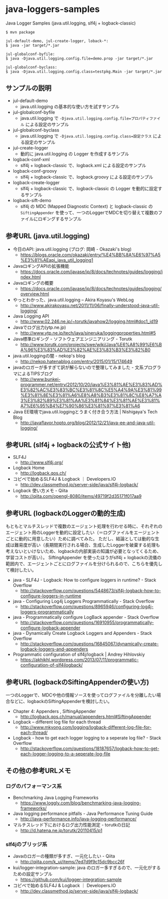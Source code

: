 # java-loggers-samples
Java Logger Samples (java.util.logging, slf4j + logback-classic)

```
$ mvn package

jul-default-demo, jul-create-logger, loback-*:
$ java -jar target/*.jar

jul-globalconf-byfile:
$ java -Djava.util.logging.config.file=demo.prop -jar target/*.jar

jul-globalconf-byclass:
$ java -Djava.util.logging.config.class=testpkg.Main -jar target/*.jar
```

## サンプルの説明

 * jul-default-demo
   * java.util.logging の基本的な使い方を試すサンプル
 * jul-globalconf-byfile
   * java.util.logging で `-Djava.util.logging.config.file=プロパティファイル` による設定のサンプル
 * jul-globalconf-byclass
   * java.util.logging で `-Djava.util.logging.config.class=設定クラス` による設定のサンプル
 * jul-create-logger
   * 動的に java.util.logging の Logger を作成するサンプル
 * logback-conf-xml
   * slf4j + logback-classic で、logback.xml による設定のサンプル
 * logback-conf-groovy
   * slf4j + logback-classic で、logback.groovy による設定のサンプル
 * logback-create-logger
   * slf4j + logback-classic で、logback-classic の Logger を動的に設定するサンプル
 * logback-sift-demo
   * slf4j の MDC (Mapped Diagnostic Context) と logback-classic の `SiftingAppender` を使って、一つのLoggerでMDCを切り替えて複数のファイルにロギングするサンプル

## 参考URL (java.util.logging)

 * 今日のAPI: java.util.logging (ブログ: 岡崎 - Okazaki's blog)
   * https://blogs.oracle.com/okazaki/entry/%E4%BB%8A%E6%97%A5%E3%81%AEapi_java_util_logging1
 * JavaロギングAPIの拡張機能
   * https://docs.oracle.com/javase/jp/8/docs/technotes/guides/logging/index.html
 * Javaロギングの概要
   * https://docs.oracle.com/javase/jp/8/docs/technotes/guides/logging/overview.html
 * やっとわかった、java.util.logging – Akira Koyasu's WebLog
   * http://www.akirakoyasu.net/2011/11/06/finally-understood-java-util-logging/
 * Java Logging API
   * http://www.02.246.ne.jp/~torutk/javahow2/logging.html#doc1_id19
 * Javaでログ出力(ytp.ne.jp)
   * http://www.ytp.ne.jp/tech/java/sineruka/loggingproperties.html#5
 * Java標準ロギング - ソフトウェアエンジニアリング - Torutk
   * http://www.torutk.com/projects/swe/wiki/Java%E6%A8%99%E6%BA%96%E3%83%AD%E3%82%AE%E3%83%B3%E3%82%B0
 * java.util.loggingの闇 - nekop's blog
   * http://nekop.hatenablog.com/entry/2015/01/15/174649
 * javaのロガーが多すぎて訳が解らないので整理してみました - 文系プログラマによるTIPSブログ
   * http://www.bunkei-programmer.net/entry/2012/10/20/java%E3%81%AE%E3%83%AD%E3%82%AC%E3%83%BC%E3%81%8C%E5%A4%9A%E3%81%99%E3%81%8E%E3%81%A6%E8%A8%B3%E3%81%8C%E8%A7%A3%E3%82%89%E3%81%AA%E3%81%84%E3%81%AE%E3%81%A7%E6%95%B4%E7%90%86%E3%81%97%E3%81%A6
 * Java EE環境でjava.util.loggingとうまく付き合う方法 | Nishigaya's Tech Blog
   * http://javaflavor.hopto.org/blog/2012/12/21/java-ee-and-java-util-logging/

## 参考URL (slf4j + logbackの公式サイト他)

 * SLF4J
   * http://www.slf4j.org/
 * Logback Home
   * http://logback.qos.ch/
 * コピペで始めるSLF4J & Logback ｜ Developers.IO
   * http://dev.classmethod.jp/server-side/java/slf4j-logback/
 * Logback 使い方メモ - Qiita
   * http://qiita.com/opengl-8080/items/49719f2d35171f017aa9

## 参考URL (logbackのLoggerの動的生成)

もともとマルチスレッドで複数のエージェント処理を行わせる時に、それぞれのエージェント用のLoggerを動的に設定したい（＝ログファイルをエージェントごとに動的に用意したい）ために調べてみた。
ただし、結論としては動的な生成は難易度が高い（長期間実行される場合、生成したLoggerを破棄する処理も考えないといけないため、logbackの内部実装の知識が必要となってくるため、学習コストが高い）。
SiftingAppender を使ったほうがslf4j + logbackの流儀の範囲内で、エージェントごとにログファイルを分けられるので、こちらを優先して検討したい。

 * java - SLF4J - Logback: How to configure loggers in runtime? - Stack Overflow
   * http://stackoverflow.com/questions/5448673/slf4j-logback-how-to-configure-loggers-in-runtime
 * java - Configuring Log4j Loggers Programmatically - Stack Overflow
   * http://stackoverflow.com/questions/8965946/configuring-log4j-loggers-programmatically
 * java - Programmatically configure LogBack appender - Stack Overflow
   * http://stackoverflow.com/questions/16910955/programmatically-configure-logback-appender
 * java - Dynamically Create Logback Loggers and Appenders - Stack Overflow
   * http://stackoverflow.com/questions/16845067/dynamically-create-logback-loggers-and-appenders
 * Programmatic configuration of slf4j/logback | Andrey Hihlovskiy
   * https://akhikhl.wordpress.com/2013/07/11/programmatic-configuration-of-slf4jlogback/

## 参考URL (logbackのSiftingAppenderの使い方)

一つのLoggerで、MDCや他の情報ソースを使ってログファイルを分離したい場合などに、logbackのSiftingAppenderを検討したい。

 * Chapter 4: Appenders , SiftingAppender
   * http://logback.qos.ch/manual/appenders.html#SiftingAppender
 * Logback – different log file for each thread
   * http://www.mkyong.com/logging/logback-different-log-file-for-each-thread/
 * Logback - how to get each logger logging to a seperate log file? - Stack Overflow
   * http://stackoverflow.com/questions/18187657/logback-how-to-get-each-logger-logging-to-a-seperate-log-file

## その他の参考URLメモ

### ログのパフォーマンス系

 * Benchmarking Java Logging Frameworks
   * https://www.loggly.com/blog/benchmarking-java-logging-frameworks/
 * Java logging performance pitfalls - Java Performance Tuning Guide
   * http://java-performance.info/java-logging-performance/
 * マルチスレッド下におけるログ出力性能測定 - torutkの日記
   * http://d.hatena.ne.jp/torutk/20110415/p1

### slf4jのブリッジ系

 * Javaのロガーの種類が多すぎ、一元化したい - Qiita
   * http://qiita.com/k_ui/items/7ed7d9f9c15dc9bcc26f
 * kui/logger-integration-sample: java のロガー多すぎるので、一元化がするための設定サンプル
   * https://github.com/kui/logger-integration-sample
 * コピペで始めるSLF4J & Logback ｜ Developers.IO
   * http://dev.classmethod.jp/server-side/java/slf4j-logback/
